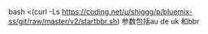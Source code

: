bash <(curl -Ls https://coding.net/u/shiggg/p/bluemix-ss/git/raw/master/v2/startbbr.sh)
参数包括au de uk 和bbr